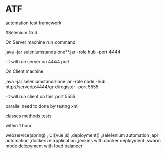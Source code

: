 # ATF
automation test framework



#Selenium Grid

On Server machine run command 

java -jar seleniumstandalone**.jar -role hub -port 4444

-it will run server on 4444 port 

On Client machine 

java -jar seleniumstandalone.jar -role node -hub http://serverip:4444/grid/register -port 5555

-it will run client on this port 5555


parallel need to done by testng xml 


classes
methods
tests


within 1 hour

  webservice(spring)
 , UI(vue.js)
  ,deployment()
  ,selelenium automation
  ,api automation 
  ,dockerize application
  ,jenkins with docker deployment 
  ,swarm mode delopyment with load balancer
